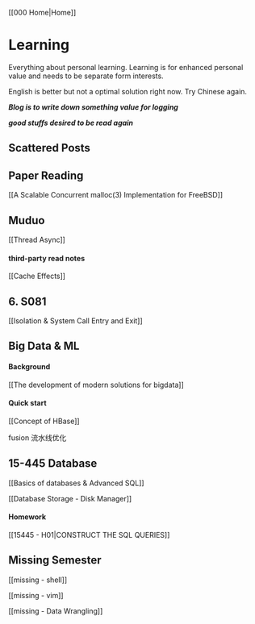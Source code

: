 [[000 Home|Home]]

# Learning 
Everything about personal learning. Learning is for enhanced personal value and needs to be separate form interests.

English is better but not a optimal solution right now. Try Chinese again.

***Blog is to write down something value for logging***

***good stuffs desired to be read again***

## Scattered Posts


## Paper Reading

[[A Scalable Concurrent malloc(3) Implementation for FreeBSD]]

## Muduo

[[Thread Async]]

#### third-party read notes

[[Cache Effects]]

## 6. S081

[[Isolation & System Call Entry and Exit]]


## Big Data & ML

#### Background

[[The development of modern solutions for bigdata]] 

#### Quick start

[[Concept of HBase]]

fusion 流水线优化

## 15-445 Database

[[Basics of databases & Advanced SQL]]

[[Database Storage - Disk Manager]]

#### Homework

[[15445 - H01|CONSTRUCT THE SQL QUERIES]]


## Missing Semester

[[missing - shell]]

[[missing - vim]]

[[missing - Data Wrangling]]